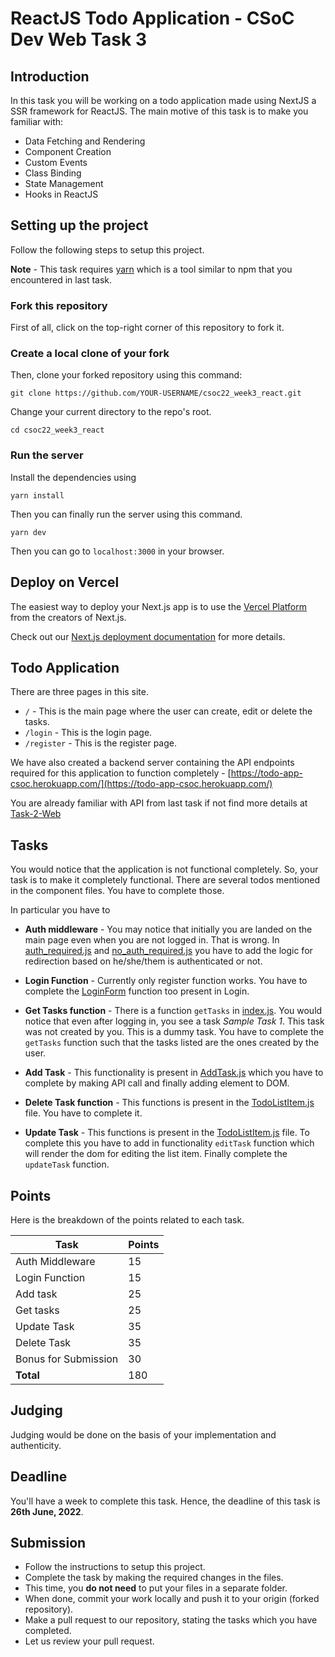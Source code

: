 # ReactJS Todo Application - CSoC Dev Web Task 3

## Introduction

In this task you will be working on a todo application made using NextJS a SSR framework for ReactJS. The main motive of this task is to make you familiar with:

- Data Fetching and Rendering
- Component Creation
- Custom Events
- Class Binding
- State Management
- Hooks in ReactJS

## Setting up the project

Follow the following steps to setup this project.

**Note** - This task requires [yarn](https://yarnpkg.com/) which is a tool similar to npm that you encountered in last task.

### Fork this repository
First of all, click on the top-right corner of this repository to fork it.

### Create a local clone of your fork
Then, clone your forked repository using this command:
```
git clone https://github.com/YOUR-USERNAME/csoc22_week3_react.git
```

Change your current directory to the repo's root.
```
cd csoc22_week3_react
```

### Run the server

Install the dependencies using
```
yarn install
```

Then you can finally run the server using this command.
```
yarn dev
```

Then you can go to `localhost:3000` in your browser.

## Deploy on Vercel

The easiest way to deploy your Next.js app is to use the [Vercel Platform](https://vercel.com/new?utm_medium=default-template&filter=next.js&utm_source=create-next-app&utm_campaign=create-next-app-readme) from the creators of Next.js.

Check out our [Next.js deployment documentation](https://nextjs.org/docs/deployment) for more details.

## Todo Application

There are three pages in this site.

- `/` - This is the main page where the user can create, edit or delete the tasks.
- `/login` - This is the login page.
- `/register` - This is the register page.

We have also created a backend server containing the API endpoints required for this application to function completely  - [https://todo-app-csoc.herokuapp.com/](https://todo-app-csoc.herokuapp.com/)

You are already familiar with API from last task if not find more details at [Task-2-Web](https://github.com/COPS-CSOC-2022/csoc-task-2-web/blob/main/README.md#api-usage)

## Tasks
You would notice that the application is not functional completely. So, your task is to make it completely functional. There are several todos mentioned in the component files. You have to complete those.

In particular you have to

- **Auth middleware** - You may notice that initially you are landed on the main page even when you are not logged in. That is wrong. In [auth_required.js](./middlewares/auth_required.js) and [no_auth_required.js](./middlewares/no_auth_required.js) you have to add the logic for redirection based on he/she/them is authenticated or not.

- **Login Function** - Currently only register function works. You have to complete the [LoginForm](./components/LoginForm.js) function too present in Login.

- **Get Tasks function** - There is a function `getTasks` in [index.js](./pages/index.js). You would notice that even after logging in, you see a task *Sample Task 1*. This task was not created by you. This is a dummy task. You have to complete the `getTasks` function such that the tasks listed are the ones created by the user.

- **Add Task** - This functionality is present in [AddTask.js](./components/AddTask.js) which you have to complete by making API call and finally adding element to DOM.

- **Delete Task function** - This functions is present in the [TodoListItem.js](./components/TodoListItem.js) file. You have to complete it.

- **Update Task** - This functions is present in the [TodoListItem.js](./components/TodoListItem.js) file. To complete this you have to add in functionality `editTask` function which will render the dom for editing the list item. Finally complete the `updateTask` function.

## Points
Here is the breakdown of the points related to each task.

|**Task**|**Points**  |
|--|--|
| Auth Middleware | 15 |
| Login Function | 15 |
| Add task | 25 |
| Get tasks | 25 |
| Update Task | 35 |
| Delete Task | 35 |
| Bonus for Submission | 30 |
|**Total**|180|

## Judging
Judging would be done on the basis of your implementation and authenticity.

## Deadline
You'll have a week to complete this task. Hence, the deadline of this task is **26th June, 2022**.

## Submission
* Follow the instructions to setup this project.
* Complete the task by making the required changes in the files.
* This time, you **do not need** to put your files in a separate folder.
* When done, commit your work locally and push it to your origin (forked repository).
* Make a pull request to our repository, stating the tasks which you have completed.
* Let us review your pull request.
